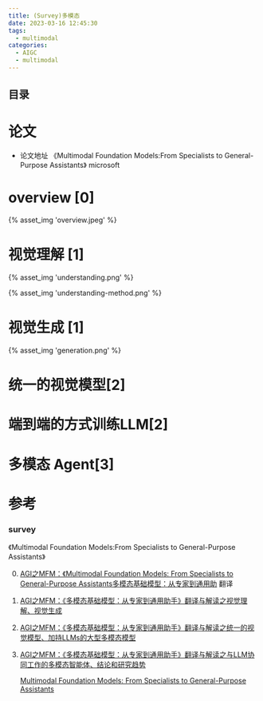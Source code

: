 ```yaml
---
title: (Survey)多模态  
date: 2023-03-16 12:45:30
tags:
  - multimodal
categories:
  - AIGC  
  - multimodal
---
```


<p></p>
<!-- more -->

## 目录
<!-- toc -->

# 论文
+ 论文地址
 《Multimodal Foundation Models:From Specialists to General-Purpose Assistants》  microsoft

# overview [0]
{% asset_img  'overview.jpeg' %}

# 视觉理解 [1]

{% asset_img  'understanding.png' %}

{% asset_img  'understanding-method.png' %}


# 视觉生成 [1]
{% asset_img  'generation.png' %}

# 统一的视觉模型[2]

# 端到端的方式训练LLM[2]

# 多模态 Agent[3]

# 参考
### survey
《Multimodal Foundation Models:From Specialists to General-Purpose Assistants》  

0. [AGI之MFM：《Multimodal Foundation Models: From Specialists to General-Purpose Assistants多模态基础模型：从专家到通用助](https://blog.csdn.net/qq_41185868/article/details/133594461) 翻译
   
1. [AGI之MFM：《多模态基础模型：从专家到通用助手》翻译与解读之视觉理解、视觉生成](https://yunyaniu.blog.csdn.net/article/details/133594554)
   
2. [AGI之MFM：《多模态基础模型：从专家到通用助手》翻译与解读之统一的视觉模型、加持LLMs的大型多模态模型](https://yunyaniu.blog.csdn.net/article/details/133594624)
   
3. [AGI之MFM：《多模态基础模型：从专家到通用助手》翻译与解读之与LLM协同工作的多模态智能体、结论和研究趋势](https://yunyaniu.blog.csdn.net/article/details/133606408)
   
   [Multimodal Foundation Models: From Specialists to General-Purpose Assistants](https://blog.csdn.net/qq_41200212/article/details/134663233)   
